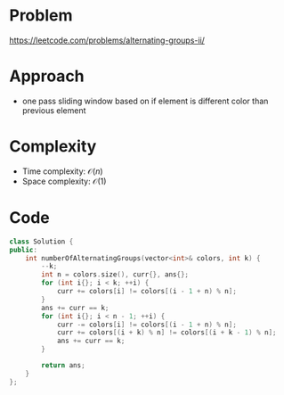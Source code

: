 

# Problem
https://leetcode.com/problems/alternating-groups-ii/

# Approach
- one pass sliding window based on if element is different color than previous element

# Complexity
- Time complexity: $\mathcal{O}(n)$
- Space complexity: $\mathcal{O}(1)$

# Code
```cpp []
class Solution {
public:
    int numberOfAlternatingGroups(vector<int>& colors, int k) {
        --k;
        int n = colors.size(), curr{}, ans{};
        for (int i{}; i < k; ++i) {
            curr += colors[i] != colors[(i - 1 + n) % n];
        }
        ans += curr == k;
        for (int i{}; i < n - 1; ++i) {
            curr -= colors[i] != colors[(i - 1 + n) % n];
            curr += colors[(i + k) % n] != colors[(i + k - 1) % n];
            ans += curr == k;
        }

        return ans;
    }
};
```